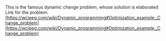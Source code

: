 This is the famous dynamic change problem, whose solution is elaborated 
Link for the problem:
[https://wcipeg.com/wiki/Dynamic_programming#Optimization_example:_Change_problem](https://wcipeg.com/wiki/Dynamic_programming#Optimization_example:_Change_problem)
